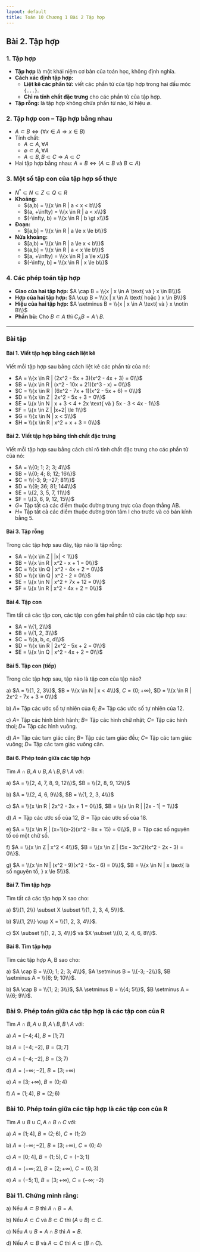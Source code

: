 ```yaml
---
layout: default
title: Toán 10 Chương 1 Bài 2 Tập hợp
---
```

## Bài 2. Tập hợp

### 1. Tập hợp
- **Tập hợp** là một khái niệm cơ bản của toán học, không định nghĩa.
- **Cách xác định tập hợp:**
    + **Liệt kê các phần tử:** viết các phần tử của tập hợp trong hai dấu móc `{...}`.
    + **Chỉ ra tính chất đặc trưng** cho các phần tử của tập hợp.
- **Tập rỗng:** là tập hợp không chứa phần tử nào, kí hiệu $\emptyset$.

### 2. Tập hợp con – Tập hợp bằng nhau
- $A \subset B \Leftrightarrow (\forall x \in A \Rightarrow x \in B)$
- Tính chất:
    + $A \subset A, \forall A$
    + $\emptyset \subset A, \forall A$
    + $A \subset B, B \subset C \Rightarrow A \subset C$
- Hai tập hợp bằng nhau: $A = B \Leftrightarrow (A \subset B \text{ và } B \subset A)$

### 3. Một số tập con của tập hợp số thực
- $N^* \subset N \subset Z \subset Q \subset R$
- **Khoảng:**
    + $(a,b) = \\{x \in R | a < x < b\\}$
    + $(a, +\infty) = \\{x \in R | a < x\\}$
    + $(-\infty, b) = \\{x \in R | b \gt x\\}$
- **Đoạn:**
    + $[a,b] = \\{x \in R | a \le x \le b\\}$
- **Nửa khoảng:**
    + $[a,b) = \\{x \in R | a \le x < b\\}$
    + $(a,b] = \\{x \in R | a < x \le b\\}$
    + $[a, +\infty) = \\{x \in R | a \le x\\}$
    + $(-\infty, b] = \\{x \in R | x \le b\\}$

### 4. Các phép toán tập hợp
- **Giao của hai tập hợp:** $A \cap B = \\{x | x \in A \text{ và } x \in B\\}$
- **Hợp của hai tập hợp:** $A \cup B = \\{x | x \in A \text{ hoặc } x \in B\\}$
- **Hiệu của hai tập hợp:** $A \setminus B = \\{x | x \in A \text{ và } x \notin B\\}$
- **Phần bù:** Cho $B \subset A$ thì $C_A B = A \setminus B$.

---

### Bài tập

#### Bài 1. Viết tập hợp bằng cách liệt kê
Viết mỗi tập hợp sau bằng cách liệt kê các phần tử của nó:
- $A = \\{x \in R | (2x^2 - 5x + 3)(x^2 - 4x + 3) = 0\\}$
- $B = \\{x \in R | (x^2 - 10x + 21)(x^3 - x) = 0\\}$
- $C = \\{x \in R | (6x^2 - 7x + 1)(x^2 - 5x + 6) = 0\\}$
- $D = \\{x \in Z | 2x^2 - 5x + 3 = 0\\}$
- $E = \\{x \in N | x + 3 < 4 + 2x \text{ và } 5x - 3 < 4x - 1\\}$
- $F = \\{x \in Z | |x+2| \le 1\\}$
- $G = \\{x \in N | x < 5\\}$
- $H = \\{x \in R | x^2 + x + 3 = 0\\}$

#### Bài 2. Viết tập hợp bằng tính chất đặc trưng
Viết mỗi tập hợp sau bằng cách chỉ rõ tính chất đặc trưng cho các phần tử của nó:
- $A = \\{0; 1; 2; 3; 4\\}$
- $B = \\{0; 4; 8; 12; 16\\}$
- $C = \\{-3; 9; -27; 81\\}$
- $D = \\{9; 36; 81; 144\\}$
- $E = \\{2, 3, 5, 7, 11\\}$
- $F = \\{3, 6, 9, 12, 15\\}$
- $G =$ Tập tất cả các điểm thuộc đường trung trực của đoạn thẳng AB.
- $H =$ Tập tất cả các điểm thuộc đường tròn tâm I cho trước và có bán kính bằng 5.

#### Bài 3. Tập rỗng
Trong các tập hợp sau đây, tập nào là tập rỗng:
- $A = \\{x \in Z | |x| < 1\\}$
- $B = \\{x \in R | x^2 - x + 1 = 0\\}$
- $C = \\{x \in Q | x^2 - 4x + 2 = 0\\}$
- $D = \\{x \in Q | x^2 - 2 = 0\\}$
- $E = \\{x \in N | x^2 + 7x + 12 = 0\\}$
- $F = \\{x \in R | x^2 - 4x + 2 = 0\\}$

#### Bài 4. Tập con
Tìm tất cả các tập con, các tập con gồm hai phần tử của các tập hợp sau:
- $A = \\{1, 2\\}$
- $B = \\{1, 2, 3\\}$
- $C = \\{a, b, c, d\\}$
- $D = \\{x \in R | 2x^2 - 5x + 2 = 0\\}$
- $E = \\{x \in Q | x^2 - 4x + 2 = 0\\}$

#### Bài 5. Tập con (tiếp)
Trong các tập hợp sau, tập nào là tập con của tập nào?

a) $A = \\{1, 2, 3\\}$, $B = \\{x \in N | x < 4\\}$, $C = (0; +\infty)$, $D = \\{x \in R | 2x^2 - 7x + 3 = 0\\}$

b) $A =$ Tập các ước số tự nhiên của 6; $B =$ Tập các ước số tự nhiên của 12.

c) $A =$ Tập các hình bình hành; $B =$ Tập các hình chữ nhật; $C =$ Tập các hình thoi; $D =$ Tập các hình vuông.

d) $A =$ Tập các tam giác cân; $B =$ Tập các tam giác đều; $C =$ Tập các tam giác vuông; $D =$ Tập các tam giác vuông cân.

#### Bài 6. Phép toán giữa các tập hợp
Tìm $A \cap B, A \cup B, A \setminus B, B \setminus A$ với:

a) $A = \\{2, 4, 7, 8, 9, 12\\}$, $B = \\{2, 8, 9, 12\\}$

b) $A = \\{2, 4, 6, 9\\}$, $B = \\{1, 2, 3, 4\\}$

c) $A = \\{x \in R | 2x^2 - 3x + 1 = 0\\}$, $B = \\{x \in R | |2x - 1| = 1\\}$

d) $A = \text{Tập các ước số của 12}$, $B = \text{Tập các ước số của 18}$.

e) $A = \\{x \in R | (x+1)(x-2)(x^2 - 8x + 15) = 0\\}$, $B = \text{Tập các số nguyên tố có một chữ số}$.

f) $A = \\{x \in Z | x^2 < 4\\}$, $B = \\{x \in Z | (5x - 3x^2)(x^2 - 2x - 3) = 0\\}$.

g) $A = \\{x \in N | (x^2 - 9)(x^2 - 5x - 6) = 0\\}$, $B = \\{x \in N | x \text{ là số nguyên tố, } x \le 5\\}$.

#### Bài 7. Tìm tập hợp
Tìm tất cả các tập hợp X sao cho:

a) $\\{1, 2\\} \subset X \subset \\{1, 2, 3, 4, 5\\}$.

b) $\\{1, 2\\} \cup X = \\{1, 2, 3, 4\\}$.

c) $X \subset \\{1, 2, 3, 4\\}$ và $X \subset \\{0, 2, 4, 6, 8\\}$.

#### Bài 8. Tìm tập hợp
Tìm các tập hợp A, B sao cho:

a) $A \cap B = \\{0; 1; 2; 3; 4\\}$, $A \setminus B = \\{-3; -2\\}$, $B \setminus A = \\{6; 9; 10\\}$.

b) $A \cap B = \\{1; 2; 3\\}$, $A \setminus B = \\{4; 5\\}$, $B \setminus A = \\{6; 9\\}$.

### Bài 9. Phép toán giữa các tập hợp là các tập con của R
Tìm $A \cap B, A \cup B, A \setminus B, B \setminus A$ với:

a) $A = [-4; 4]$, $B = [1; 7]$

b) $A = [-4; -2]$, $B = (3; 7]$

c) $A = [-4; -2]$, $B = (3; 7)$

d) $A = (-\infty; -2]$, $B = [3; +\infty)$

e) $A = [3; +\infty)$, $B = (0; 4)$

f) $A = (1; 4)$, $B = (2; 6)$

### Bài 10.  Phép toán giữa các tập hợp là các tập con của R
Tìm $A \cup B \cup C, A \cap B \cap C$ với:

a) $A = [1; 4]$, $B = (2; 6)$, $C = (1; 2)$

b) $A = (-\infty; -2]$, $B = [3; +\infty)$, $C = (0; 4)$

c) $A = [0; 4]$, $B = (1; 5)$, $C = (-3; 1]$

d) $A = (-\infty; 2]$, $B = [2; +\infty)$, $C = (0; 3)$

e) $A = (-5; 1]$, $B = [3; +\infty)$, $C = (-\infty; -2)$

### Bài 11. Chứng minh rằng:

a) Nếu $A \subset B$ thì $A \cap B = A$.

b) Nếu $A \subset C$ và $B \subset C$ thì $(A \cup B) \subset C$.

c) Nếu $A \cup B = A \cap B$ thì $A = B$.

d) Nếu $A \subset B$ và $A \subset C$ thì $A \subset (B \cap C)$.
